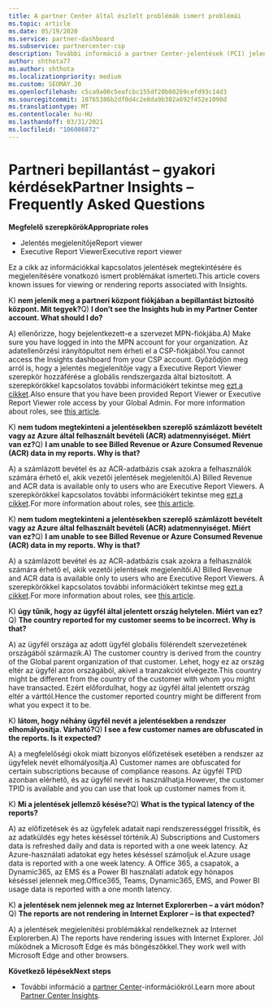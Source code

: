 ```yaml
---
title: A partner Center által észlelt problémák ismert problémái
ms.topic: article
ms.date: 05/19/2020
ms.service: partner-dashboard
ms.subservice: partnercenter-csp
description: További információ a partner Center-jelentések (PCI) jelentéseivel kapcsolatos ismert problémákról. Az információk tartalmazhatnak ismert megjelenítési problémákat vagy jelentési korlátozásokat.
author: shthota77
ms.author: shthota
ms.localizationpriority: medium
ms.custom: SEOMAY.20
ms.openlocfilehash: c5ca9a00c5eafcbc155df20b08269cefd93c14d3
ms.sourcegitcommit: 10765386b2df0d4c2e8da9b302a692f452e1090d
ms.translationtype: MT
ms.contentlocale: hu-HU
ms.lasthandoff: 03/31/2021
ms.locfileid: "106086872"
---
```

# <a name="partner-insights--frequently-asked-questions"></a><span data-ttu-id="84f1f-104">Partneri bepillantást – gyakori kérdések</span><span class="sxs-lookup"><span data-stu-id="84f1f-104">Partner Insights – Frequently Asked Questions</span></span>

<span data-ttu-id="84f1f-105">**Megfelelő szerepkörök**</span><span class="sxs-lookup"><span data-stu-id="84f1f-105">**Appropriate roles**</span></span>

- <span data-ttu-id="84f1f-106">Jelentés megjelenítője</span><span class="sxs-lookup"><span data-stu-id="84f1f-106">Report viewer</span></span>
- <span data-ttu-id="84f1f-107">Executive Report Viewer</span><span class="sxs-lookup"><span data-stu-id="84f1f-107">Executive report viewer</span></span>

<span data-ttu-id="84f1f-108">Ez a cikk az információkkal kapcsolatos jelentések megtekintésére és megjelenítésére vonatkozó ismert problémákat ismerteti.</span><span class="sxs-lookup"><span data-stu-id="84f1f-108">This article covers known issues for viewing or rendering reports associated with Insights.</span></span>

<span data-ttu-id="84f1f-109">K) **nem jelenik meg a partneri központ fiókjában a bepillantást biztosító központ. Mit tegyek?**</span><span class="sxs-lookup"><span data-stu-id="84f1f-109">Q) **I don’t see the Insights hub in my Partner Center account. What should I do?**</span></span>

<span data-ttu-id="84f1f-110">A) ellenőrizze, hogy bejelentkezett-e a szervezet MPN-fiókjába.</span><span class="sxs-lookup"><span data-stu-id="84f1f-110">A) Make sure you have logged in into the MPN account for your organization.</span></span> <span data-ttu-id="84f1f-111">Az adatellenőrzési irányítópultot nem érheti el a CSP-fiókjából.</span><span class="sxs-lookup"><span data-stu-id="84f1f-111">You cannot access the Insights dashboard from your CSP account.</span></span> <span data-ttu-id="84f1f-112">Győződjön meg arról is, hogy a jelentés megjelenítője vagy a Executive Report Viewer szerepkör hozzáférése a globális rendszergazda által biztosított.  A szerepkörökkel kapcsolatos további információkért tekintse meg [ezt a cikket](./pci-roles.md).</span><span class="sxs-lookup"><span data-stu-id="84f1f-112">Also ensure that you have been provided Report Viewer or Executive Report Viewer role access by your Global Admin.  For more information about roles, see [this article](./pci-roles.md).</span></span>

<span data-ttu-id="84f1f-113">K) **nem tudom megtekinteni a jelentésekben szereplő számlázott bevételt vagy az Azure által felhasznált bevételi (ACR) adatmennyiséget. Miért van ez?**</span><span class="sxs-lookup"><span data-stu-id="84f1f-113">Q) **I am unable to see Billed Revenue or Azure Consumed Revenue (ACR) data in my reports. Why is that?**</span></span>

<span data-ttu-id="84f1f-114">A) a számlázott bevétel és az ACR-adatbázis csak azokra a felhasználók számára érhető el, akik vezetői jelentések megjelenítői.</span><span class="sxs-lookup"><span data-stu-id="84f1f-114">A) Billed Revenue and ACR data is available only to users who are Executive Report Viewers.</span></span>  <span data-ttu-id="84f1f-115">A szerepkörökkel kapcsolatos további információkért tekintse meg [ezt a cikket](./pci-roles.md).</span><span class="sxs-lookup"><span data-stu-id="84f1f-115">For more information about roles, see [this article](./pci-roles.md).</span></span>

<span data-ttu-id="84f1f-116">K) **nem tudom megtekinteni a jelentésekben szereplő számlázott bevételt vagy az Azure által felhasznált bevételi (ACR) adatmennyiséget. Miért van ez?**</span><span class="sxs-lookup"><span data-stu-id="84f1f-116">Q) **I am unable to see Billed Revenue or Azure Consumed Revenue (ACR) data in my reports. Why is that?**</span></span>

<span data-ttu-id="84f1f-117">A) a számlázott bevétel és az ACR-adatbázis csak azokra a felhasználók számára érhető el, akik vezetői jelentések megjelenítői.</span><span class="sxs-lookup"><span data-stu-id="84f1f-117">A) Billed Revenue and ACR data is available only to users who are Executive Report Viewers.</span></span> <span data-ttu-id="84f1f-118">A szerepkörökkel kapcsolatos további információkért tekintse meg [ezt a cikket](./pci-roles.md).</span><span class="sxs-lookup"><span data-stu-id="84f1f-118">For more information about roles, see [this article](./pci-roles.md).</span></span>

<span data-ttu-id="84f1f-119">K) **úgy tűnik, hogy az ügyfél által jelentett ország helytelen. Miért van ez?**</span><span class="sxs-lookup"><span data-stu-id="84f1f-119">Q) **The country reported for my customer seems to be incorrect. Why is that?**</span></span>

<span data-ttu-id="84f1f-120">A) az ügyfél országa az adott ügyfél globális fölérendelt szervezetének országából származik.</span><span class="sxs-lookup"><span data-stu-id="84f1f-120">A) The customer country is derived from the country of the Global parent organization of that customer.</span></span> <span data-ttu-id="84f1f-121">Lehet, hogy ez az ország eltér az ügyfél azon országából, akivel a tranzakciót elvégezte.</span><span class="sxs-lookup"><span data-stu-id="84f1f-121">This country might be different from the country of the customer with whom you might have transacted.</span></span> <span data-ttu-id="84f1f-122">Ezért előfordulhat, hogy az ügyfél által jelentett ország eltér a várttól.</span><span class="sxs-lookup"><span data-stu-id="84f1f-122">Hence the customer reported country might be different from what you expect it to be.</span></span>

<span data-ttu-id="84f1f-123">K) **látom, hogy néhány ügyfél nevét a jelentésekben a rendszer elhomályosítja. Várható?**</span><span class="sxs-lookup"><span data-stu-id="84f1f-123">Q) **I see a few customer names are obfuscated in the reports. Is it expected?**</span></span>

<span data-ttu-id="84f1f-124">A) a megfelelőségi okok miatt bizonyos előfizetések esetében a rendszer az ügyfelek nevét elhomályosítja.</span><span class="sxs-lookup"><span data-stu-id="84f1f-124">A) Customer names are obfuscated for certain subscriptions because of compliance reasons.</span></span> <span data-ttu-id="84f1f-125">Az ügyfél TPID azonban elérhető, és az ügyfél nevét is használhatja.</span><span class="sxs-lookup"><span data-stu-id="84f1f-125">However, the customer TPID is available and you can use that look up customer names from it.</span></span>

<span data-ttu-id="84f1f-126">K) **Mi a jelentések jellemző késése?**</span><span class="sxs-lookup"><span data-stu-id="84f1f-126">Q) **What is the typical latency of the reports?**</span></span>

<span data-ttu-id="84f1f-127">A) az előfizetések és az ügyfelek adatait napi rendszerességgel frissítik, és az adatküldés egy hetes késéssel történik.</span><span class="sxs-lookup"><span data-stu-id="84f1f-127">A) Subscriptions and Customers data is refreshed daily and data is reported with a one week latency.</span></span> <span data-ttu-id="84f1f-128">Az Azure-használati adatokat egy hetes késéssel számoljuk el.</span><span class="sxs-lookup"><span data-stu-id="84f1f-128">Azure usage data is reported with a one week latency.</span></span> <span data-ttu-id="84f1f-129">A Office 365, a csapatok, a Dynamic365, az EMS és a Power BI használati adatok egy hónapos késéssel jelennek meg.</span><span class="sxs-lookup"><span data-stu-id="84f1f-129">Office365, Teams, Dynamic365, EMS, and Power BI usage data is reported with a one month latency.</span></span>

<span data-ttu-id="84f1f-130">K) **a jelentések nem jelennek meg az Internet Explorerben – a várt módon?**</span><span class="sxs-lookup"><span data-stu-id="84f1f-130">Q) **The reports are not rendering in Internet Explorer – is that expected?**</span></span>

<span data-ttu-id="84f1f-131">A) a jelentések megjelenítési problémákkal rendelkeznek az Internet Explorerben.</span><span class="sxs-lookup"><span data-stu-id="84f1f-131">A)  The reports have rendering issues with Internet Explorer.</span></span> <span data-ttu-id="84f1f-132">Jól működnek a Microsoft Edge és más böngészőkkel.</span><span class="sxs-lookup"><span data-stu-id="84f1f-132">They work well with Microsoft Edge and other browsers.</span></span>

<span data-ttu-id="84f1f-133">**Következő lépések**</span><span class="sxs-lookup"><span data-stu-id="84f1f-133">**Next steps**</span></span>

- <span data-ttu-id="84f1f-134">További információ a [partner Center](partner-center-insights.md)-információkról.</span><span class="sxs-lookup"><span data-stu-id="84f1f-134">Learn more about [Partner Center Insights](partner-center-insights.md).</span></span>